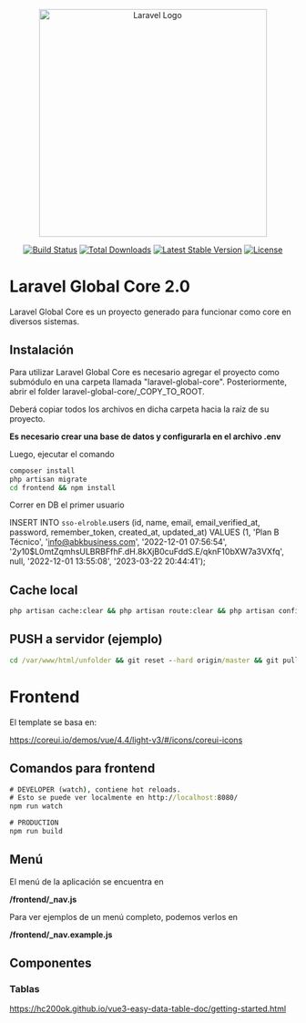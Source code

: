<p align="center"><a href="https://laravel.com" target="_blank"><img src="https://raw.githubusercontent.com/laravel/art/master/logo-lockup/5%20SVG/2%20CMYK/1%20Full%20Color/laravel-logolockup-cmyk-red.svg" width="400" alt="Laravel Logo"></a></p>

<p align="center">
<a href="https://travis-ci.org/laravel/framework"><img src="https://travis-ci.org/laravel/framework.svg" alt="Build Status"></a>
<a href="https://packagist.org/packages/laravel/framework"><img src="https://img.shields.io/packagist/dt/laravel/framework" alt="Total Downloads"></a>
<a href="https://packagist.org/packages/laravel/framework"><img src="https://img.shields.io/packagist/v/laravel/framework" alt="Latest Stable Version"></a>
<a href="https://packagist.org/packages/laravel/framework"><img src="https://img.shields.io/packagist/l/laravel/framework" alt="License"></a>
</p>

# Laravel Global Core 2.0

Laravel Global Core es un proyecto generado para funcionar como core en diversos sistemas.

## Instalación

Para utilizar Laravel Global Core es necesario agregar el proyecto como submódulo en una carpeta llamada "laravel-global-core". Posteriormente, abrir el folder laravel-global-core/_COPY_TO_ROOT. 

Deberá copiar todos los archivos en dicha carpeta hacia la raíz de su proyecto. 

**Es necesario crear una base de datos y configurarla en el archivo .env**

Luego, ejecutar el comando

```cmd
composer install
php artisan migrate
cd frontend && npm install
```

Correr en DB el primer usuario

INSERT INTO `sso-elroble`.users (id, name, email, email_verified_at, password, remember_token, created_at, updated_at) VALUES (1, 'Plan B Técnico', 'info@abkbusiness.com', '2022-12-01 07:56:54', '$2y$10$L0mtZqmhsULBRBFfhF.dH.8kXjB0cuFddS.E/qknF10bXW7a3VXfq', null, '2022-12-01 13:55:08', '2023-03-22 20:44:41');


## Cache local

```cmd
php artisan cache:clear && php artisan route:clear && php artisan config:clear && php artisan view:clear
```

## PUSH a servidor (ejemplo)

```cmd
cd /var/www/html/unfolder && git reset --hard origin/master && git pull && cd /var/www/html && sudo chown -R ubuntu:www-data unfolder && sudo chmod 775 unfolder -R && cd /var/www/html/unfolder && php artisan route:cache
```

# Frontend

El template se basa en:

https://coreui.io/demos/vue/4.4/light-v3/#/icons/coreui-icons

## Comandos para frontend

```cmd
# DEVELOPER (watch), contiene hot reloads.
# Esto se puede ver localmente en http://localhost:8080/
npm run watch

# PRODUCTION
npm run build
```

## Menú

El menú de la aplicación se encuentra en 

**/frontend/_nav.js**

Para ver ejemplos de un menú completo, podemos verlos en

**/frontend/_nav.example.js**

## Componentes

### Tablas

https://hc200ok.github.io/vue3-easy-data-table-doc/getting-started.html
